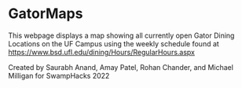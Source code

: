 # GatorMaps

This webpage displays a map showing all currently open Gator Dining Locations on the UF Campus using the weekly schedule found at https://www.bsd.ufl.edu/dining/Hours/RegularHours.aspx

Created by Saurabh Anand, Amay Patel, Rohan Chander, and Michael Milligan for SwampHacks 2022